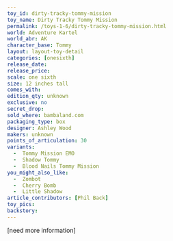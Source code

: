```yaml
---
toy_id: dirty-tracky-tommy-mission
toy_name: Dirty Tracky Tommy Mission
permalink: /toys-1-6/dirty-tracky-tommy-mission.html
world: Adventure Kartel
world_abr: AK
character_base: Tommy
layout: layout-toy-detail
categories: [onesixth]
release_date: 
release_price: 
scale: one sixth
size: 12 inches tall
comes_with: 
edition_qty: unknown
exclusive: no
secret_drop:
sold_where: bambaland.com
packaging_type: box
designer: Ashley Wood
makers: unknown
points_of_articulation: 30
variants: 
  -  Tommy Mission EMO
  -  Shadow Tommy
  -  Blood Nails Tommy Mission
you_might_also_like:
  -  Zombot
  -  Cherry Bomb
  -  Little Shadow   
article_contributors: [Phil Back]
toy_pics: 
backstory:
---
```




[need more information]